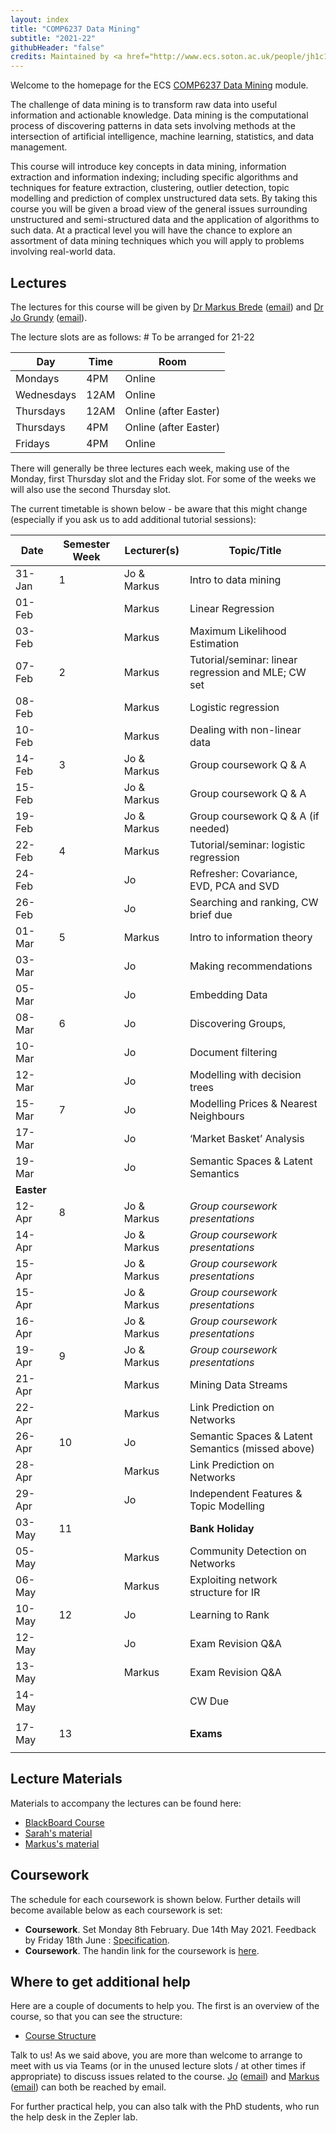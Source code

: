 ```yaml
---
layout: index
title: "COMP6237 Data Mining"
subtitle: "2021-22"
githubHeader: "false"
credits: Maintained by <a href="http://www.ecs.soton.ac.uk/people/jh1c18">Dr Jo Grundy</a>.
---
```


Welcome to the homepage for the ECS [COMP6237 Data Mining](https://secure.ecs.soton.ac.uk/module/COMP6237) module.

The challenge of data mining is to transform raw data into useful information and actionable knowledge. Data mining is the computational process of discovering patterns in data sets involving methods at the intersection of artificial intelligence, machine learning, statistics, and data management. 

This course will introduce key concepts in data mining, information extraction and information indexing; including specific algorithms and techniques for feature extraction, clustering, outlier detection, topic modelling and prediction of complex unstructured data sets. By taking this course you will be given a broad view of the general issues surrounding unstructured and semi-structured data and the application of algorithms to such data. At a practical level you will have the chance to explore an assortment of data mining techniques which you will apply to problems involving real-world data. 

## Lectures
The lectures for this course will be given by <a href="http://www.ecs.soton.ac.uk/people/mb8">Dr Markus Brede</a> ([email](mailto:mb8@ecs.soton.ac.uk)) and <a href="http://www.ecs.soton.ac.uk/people/jh1c18">Dr Jo Grundy</a> ([email](mailto:jo.grundy@soton.ac.uk)). 

The lecture slots are as follows: # To be arranged for 21-22

Day        | Time | Room   
-----------|------|-----------------------
Mondays    | 4PM	| Online
Wednesdays | 12AM | Online
Thursdays	 | 12AM	| Online (after Easter)
Thursdays	 | 4PM	| Online (after Easter)
Fridays	   | 4PM	| Online

There will generally be three lectures each week, making use of the Monday, first Thursday slot and the Friday slot. For some of the weeks we will also use the second Thursday slot. 

<!---When we are not using sessions for formal teaching, the rooms are available for you to use for the group project. At those times both Sarah & Markus will endeavour to be in their respective offices should you wish to get assistance with any aspects of the course (it is advisable to email us before to give us a heads-up that you're coming though).--->

The current timetable is shown below - be aware that this might change (especially if you ask us to add additional tutorial sessions):

| Date       | Semester Week | Lecturer(s)     | Topic/Title                                           | 
|------------|---------------|-----------------|-------------------------------------------------------| 
| 31-Jan     | 1             | Jo & Markus     | Intro to data mining                                  | 
| 01-Feb     |               | Markus          | Linear Regression                                     |
| 03-Feb     |               | Markus          | Maximum Likelihood Estimation                         | 
| 07-Feb     | 2             | Markus          | Tutorial/seminar: linear regression and MLE; CW set   | 
| 08-Feb     |               | Markus          | Logistic regression                                   |
| 10-Feb     |               | Markus          | Dealing with non-linear data                          |
| 14-Feb     | 3             | Jo & Markus     | Group coursework Q & A                                |
| 15-Feb     |               | Jo & Markus     | Group coursework Q & A                                | 
| 19-Feb     |               | Jo & Markus     | Group coursework Q & A (if needed)                    |
| 22-Feb     | 4             | Markus          | Tutorial/seminar: logistic regression                 |
| 24-Feb     |               | Jo              | Refresher: Covariance, EVD, PCA and SVD               |
| 26-Feb     |               | Jo              | Searching and ranking, CW brief due                   | 
| 01-Mar     | 5             | Markus          | Intro to information theory                           |
| 03-Mar     |               | Jo              | Making recommendations                                | 
| 05-Mar     |               | Jo              | Embedding Data                                        |
| 08-Mar     | 6             | Jo              | Discovering Groups,                                   |
| 10-Mar     |               | Jo              | Document filtering                                    |
| 12-Mar     |               | Jo              | Modelling with decision trees                         |
| 15-Mar     | 7             | Jo              | Modelling Prices & Nearest Neighbours                 | 
| 17-Mar     |               | Jo              | ‘Market Basket’ Analysis                              |
| 19-Mar     |               | Jo              | Semantic Spaces & Latent Semantics                    | 
| **Easter** |               |                 |                                                       | 
| 12-Apr     | 8             | Jo & Markus     | _Group coursework presentations_                      | 
| 14-Apr     |               | Jo & Markus     | _Group coursework presentations_                      | 
| 15-Apr     |               | Jo & Markus     | _Group coursework presentations_                      |
| 15-Apr     |               | Jo & Markus     | _Group coursework presentations_                      | 
| 16-Apr     |               | Jo & Markus     | _Group coursework presentations_                      |
| 19-Apr     | 9             | Jo & Markus     | _Group coursework presentations_                      |
| 21-Apr     |               | Markus          | Mining Data Streams                                   |                
| 22-Apr     |               | Markus          | Link Prediction on Networks                           |
| 26-Apr     | 10            | Jo              | Semantic Spaces & Latent Semantics (missed above)     | 
| 28-Apr     |               | Markus          | Link Prediction on Networks                           | 
| 29-Apr     |               | Jo              | Independent Features & Topic Modelling                |
| 03-May     | 11            |                 |**Bank Holiday**
| 05-May     |               | Markus          | Community Detection on Networks                       |
| 06-May     |               | Markus          | Exploiting network structure for IR                   |
| 10-May     | 12            | Jo              | Learning to Rank                                      |
| 12-May     |               | Jo              | Exam Revision Q&A                                     | 
| 13-May     |               | Markus          | Exam Revision Q&A                                     |
| 14-May     |               |                 | CW Due                                                | 
|            |               |                 |                                                       | 
| 17-May     | 13            |                 | **Exams**                                             |
|            |               |                 |                                                       |

## Lecture Materials
Materials to accompany the lectures can be found here:
* [BlackBoard Course](https://blackboard.soton.ac.uk/)
* [Sarah's material](jon.html)
* [Markus's material](http://users.ecs.soton.ac.uk/mb8/stats/datamining.html)

## Coursework
The schedule for each coursework is shown below. Further details will become available below as each coursework is set:

* **Coursework**. Set Monday 8th February. Due 14th May 2021. Feedback by Friday 18th June : [Specification](cw/coursework1.html).
* **Coursework**. The handin link for the coursework is [here](https://handin.ecs.soton.ac.uk/handin/2021/COMP6237/1/).
<!---* **Coursework 2**. Set Monday 17th February. Due Friday 1st May 16:00. Feedback by 12th June 16:00 : [Specification](cw/coursework2.html)--->

## Where to get additional help
Here are a couple of documents to help you. The first is an overview of the course, so that you can see the structure: 
* [Course Structure](./lectures/pdf/COMP6237KO.pdf)

Talk to us! As we said above, you are more than welcome to arrange to meet with us via Teams (or in the unused lecture slots / at other times if appropriate) to discuss issues related to the course. <a href="http://www.ecs.soton.ac.uk/people/jh1c18">Jo</a> ([email](mailto:jo.grundy@soton.ac.uk)) and <a href="http://www.ecs.soton.ac.uk/people/mb8">Markus</a> ([email](mailto:mb8@ecs.soton.ac.uk)) can both be reached by email.
<!---or by coming to find us in our offices (32/3017 for Sarah & 32/4033 for Markus). --->

For further practical help, you can also talk with the PhD students, who run the help desk in the Zepler lab.

